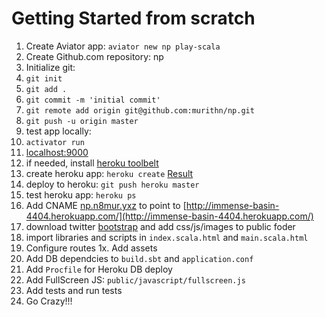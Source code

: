 # Getting Started from scratch

1. Create Aviator app: `aviator new np play-scala`
2. Create Github.com repository: np
3. Initialize git:
  1. `git init`
  2. `git add .`
  3. `git commit -m 'initial commit'`
  4. `git remote add origin git@github.com:murithn/np.git`
  5. `git push -u origin master`
4. test app locally:
  1. `activator run`
  2. [localhost:9000](http://localhost:9000/)
5. if needed, install [heroku toolbelt](https://toolbelt.heroku.com)
6. create heroku app: `heroku create` [Result](http://immense-basin-4404.herokuapp.com/)
7. deploy to heroku: `git push heroku master`
8. test heroku app: `heroku ps`
9. Add CNAME [np.n8mur.yxz](np.n8mur.yxz) to point to [http://immense-basin-4404.herokuapp.com/](http://immense-basin-4404.herokuapp.com/)
10. download twitter [bootstrap](http://getbootstrap.com) and add css/js/images to public foder
11. import libraries and scripts in `index.scala.html` and `main.scala.html`
12. Configure routes
1x. Add assets
13. Add DB dependcies to `build.sbt` and `application.conf`
14. Add `Procfile` for Heroku DB deploy
15. Add FullScreen JS: `public/javascript/fullscreen.js`
16. Add tests and run tests
17. Go Crazy!!!
